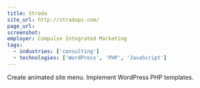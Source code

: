 ```yaml
---
title: Strada
site_url: http://stradaps.com/
page_url:
screenshot:
employer: Compulse Integrated Marketing
tags:
  - industries: ['consulting']
  - technologies: ['WordPress', 'PHP', 'JavaScript']
---
```


Create animated site menu. Implement WordPress PHP templates.
